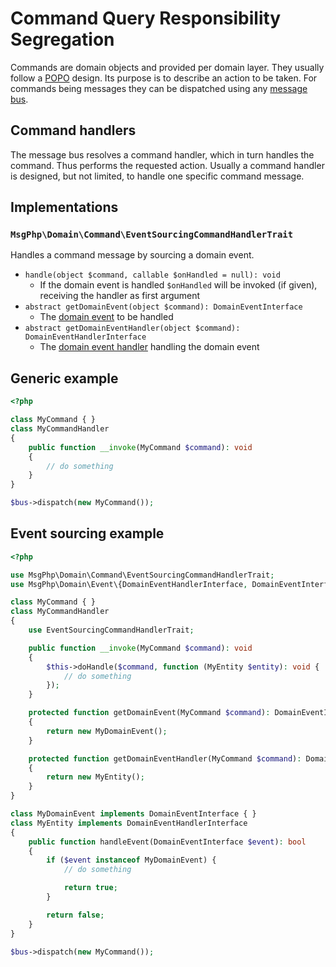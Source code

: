 # Command Query Responsibility Segregation

Commands are domain objects and provided per domain layer. They usually follow a [POPO](https://stackoverflow.com/questions/41188002/what-does-the-term-plain-old-php-object-popo-exactly-mean)
design. Its purpose is to describe an action to be taken. For commands being messages they can be dispatched using any
[message bus](domain-message-bus.md).

## Command handlers

The message bus resolves a command handler, which in turn handles the command. Thus performs the requested action.
Usually a command handler is designed, but not limited, to handle one specific command message.

## Implementations

### `MsgPhp\Domain\Command\EventSourcingCommandHandlerTrait`

Handles a command message by sourcing a domain event.

- `handle(object $command, callable $onHandled = null): void`
    - If the domain event is handled `$onHandled` will be invoked (if given), receiving the handler as first argument
- `abstract getDomainEvent(object $command): DomainEventInterface`
    - The [domain event](../event-sourcing/domain-events.md) to be handled
- `abstract getDomainEventHandler(object $command): DomainEventHandlerInterface`
    - The [domain event handler](../event-sourcing/domain-event-handlers.md) handling the domain event

## Generic example

```php
<?php

class MyCommand { }
class MyCommandHandler
{
    public function __invoke(MyCommand $command): void
    {
        // do something
    }
}

$bus->dispatch(new MyCommand());
```

## Event sourcing example

```php
<?php

use MsgPhp\Domain\Command\EventSourcingCommandHandlerTrait; 
use MsgPhp\Domain\Event\{DomainEventHandlerInterface, DomainEventInterface}; 

class MyCommand { }
class MyCommandHandler
{
    use EventSourcingCommandHandlerTrait;

    public function __invoke(MyCommand $command): void
    {
        $this->doHandle($command, function (MyEntity $entity): void {
            // do something
        });
    }

    protected function getDomainEvent(MyCommand $command): DomainEventInterface
    {
        return new MyDomainEvent();
    }

    protected function getDomainEventHandler(MyCommand $command): DomainEventHandlerInterface
    {
        return new MyEntity();
    }
}

class MyDomainEvent implements DomainEventInterface { }
class MyEntity implements DomainEventHandlerInterface
{
    public function handleEvent(DomainEventInterface $event): bool
    {
        if ($event instanceof MyDomainEvent) {
            // do something

            return true;
        }

        return false;
    }
}

$bus->dispatch(new MyCommand());
```
